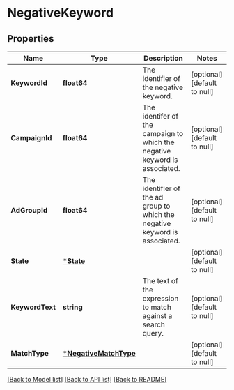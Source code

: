 # NegativeKeyword

## Properties
Name | Type | Description | Notes
------------ | ------------- | ------------- | -------------
**KeywordId** | **float64** | The identifier of the negative keyword. | [optional] [default to null]
**CampaignId** | **float64** | The identifer of the campaign to which the negative keyword is associated. | [optional] [default to null]
**AdGroupId** | **float64** | The identifier of the ad group to which the negative keyword is associated. | [optional] [default to null]
**State** | [***State**](State.md) |  | [optional] [default to null]
**KeywordText** | **string** | The text of the expression to match against a search query. | [optional] [default to null]
**MatchType** | [***NegativeMatchType**](NegativeMatchType.md) |  | [optional] [default to null]

[[Back to Model list]](../README.md#documentation-for-models) [[Back to API list]](../README.md#documentation-for-api-endpoints) [[Back to README]](../README.md)

